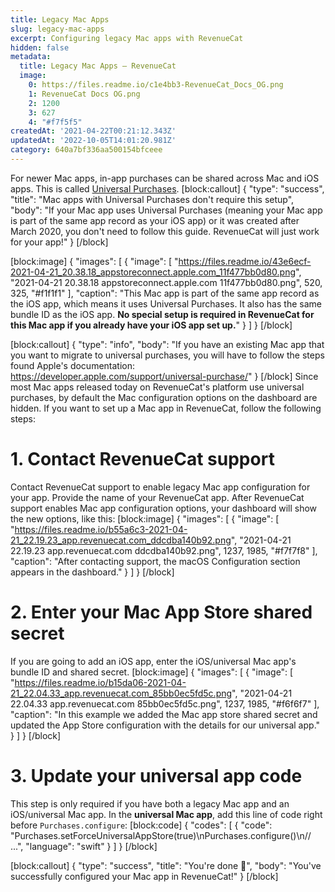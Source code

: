 ```yaml
---
title: Legacy Mac Apps
slug: legacy-mac-apps
excerpt: Configuring legacy Mac apps with RevenueCat
hidden: false
metadata:
  title: Legacy Mac Apps – RevenueCat
  image:
    0: https://files.readme.io/c1e4bb3-RevenueCat_Docs_OG.png
    1: RevenueCat Docs OG.png
    2: 1200
    3: 627
    4: "#f7f5f5"
createdAt: '2021-04-22T00:21:12.343Z'
updatedAt: '2022-10-05T14:01:20.981Z'
category: 640a7bf336aa500154bfceee
---
```

For newer Mac apps, in-app purchases can be shared across Mac and iOS apps. This is called [Universal Purchases](https://developer.apple.com/support/universal-purchase/). 
[block:callout]
{
  "type": "success",
  "title": "Mac apps with Universal Purchases don't require this setup",
  "body": "If your Mac app uses Universal Purchases (meaning your Mac app is part of the same app record as your iOS app) or it was created after March 2020, you don't need to follow this guide. RevenueCat will just work for your app!"
}
[/block]

[block:image]
{
  "images": [
    {
      "image": [
        "https://files.readme.io/43e6ecf-2021-04-21_20.38.18_appstoreconnect.apple.com_11f477bb0d80.png",
        "2021-04-21 20.38.18 appstoreconnect.apple.com 11f477bb0d80.png",
        520,
        325,
        "#f1f1f1"
      ],
      "caption": "This Mac app is part of the same app record as the iOS app, which means it uses Universal Purchases. It also has the same bundle ID as the iOS app. **No special setup is required in RevenueCat for this Mac app if you already have your iOS app set up.**"
    }
  ]
}
[/block]

[block:callout]
{
  "type": "info",
  "body": "If you have an existing Mac app that you want to migrate to universal purchases, you will have to follow the steps found Apple's documentation: https://developer.apple.com/support/universal-purchase/"
}
[/block]
Since most Mac apps released today on RevenueCat's platform use universal purchases, by default the Mac configuration options on the dashboard are hidden. If you want to set up a Mac app in RevenueCat, follow the following steps:

# 1. Contact RevenueCat support

Contact RevenueCat support to enable legacy Mac app configuration for your app. Provide the name of your RevenueCat app. After RevenueCat support enables Mac app configuration options, your dashboard will show the new options, like this:
[block:image]
{
  "images": [
    {
      "image": [
        "https://files.readme.io/b55a6c3-2021-04-21_22.19.23_app.revenuecat.com_ddcdba140b92.png",
        "2021-04-21 22.19.23 app.revenuecat.com ddcdba140b92.png",
        1237,
        1985,
        "#f7f7f8"
      ],
      "caption": "After contacting support, the macOS Configuration section appears in the dashboard."
    }
  ]
}
[/block]
# 2. Enter your Mac App Store shared secret

If you are going to add an iOS app, enter the iOS/universal Mac app's bundle ID and shared secret.
[block:image]
{
  "images": [
    {
      "image": [
        "https://files.readme.io/b15da06-2021-04-21_22.04.33_app.revenuecat.com_85bb0ec5fd5c.png",
        "2021-04-21 22.04.33 app.revenuecat.com 85bb0ec5fd5c.png",
        1237,
        1985,
        "#f6f6f7"
      ],
      "caption": "In this example we added the Mac app store shared secret and updated the App Store configuration with the details for our universal app."
    }
  ]
}
[/block]
# 3. Update your universal app code

This step is only required if you have both a legacy Mac app and an iOS/universal Mac app. In the **universal Mac app**, add this line of code right before `Purchases.configure`:
[block:code]
{
  "codes": [
    {
      "code": "Purchases.setForceUniversalAppStore(true)\nPurchases.configure()\n// ...",
      "language": "swift"
    }
  ]
}
[/block]

[block:callout]
{
  "type": "success",
  "title": "You're done 🎉",
  "body": "You've successfully configured your Mac app in RevenueCat!"
}
[/block]